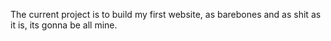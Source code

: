 The current project is to build my first website, as barebones and as shit as it is, its gonna be all mine.